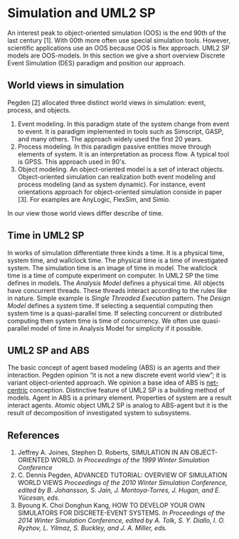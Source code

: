 # Simulation and UML2 SP

An interest peak to object-oriented simulation (OOS) is the end 90th of the last century [1]. 
With 00th more often use special simulation tools. However, scientific applications use an OOS because OOS is flex approach. 
UML2 SP models are OOS-models. In this section we give a short overview Discrete Event Simulation (DES) paradigm 
and position our approach.

## World views in simulation
Pegden [2] allocated three distinct world views in simulation: event, process, and objects.
1. Event modeling. In this paradigm state of the system change from event to event. It is paradigm implemented in tools such as Simscript, GASP, and many others. The approach widely used the first 20 years.
2. Process modeling. In this paradigm passive entities move through elements of system. It is an interpretation as process flow. A typical tool is GPSS. This approach used in 90's.
3. Object modeling. An object-oriented model is a set of interact objects. Object-oriented simulation can realization both event modeling and process modeling (and as system dynamic). For instance, event orientations approach for object-oriented simulation conside in paper [3].
For examples are AnyLogic, FlexSim, and Simio.

In our view those world views differ describe of time.

## Time in UML2 SP
In works of simulation differentiate three kinds a time. It is a physical time, system time, and wallclock time. 
The physical time is a time of investigated system. The simulation time is an image of time in model. 
The wallclock time is a time of compute experiment on computer. In UML2 SP the time defines in models.
The *Analysis Model* defines a physical time. All objects have concurrent threads. 
These threads interact according to the rules like in nature. Simple example is *Single Threaded Execution* pattern.
The *Design Model* defines a system time. If selecting a sequential computing then system time is a quasi-parallel time. If selecting concurrent or distributed computing then system time is time of concurrency.
We often use quasi-parallel model of time in Analysis Model for simplicity if it possible.

## UML2 SP and ABS
The basic concept of agent based modeling (ABS) is an agents and their interaction. Pegden opinion “it is not a new discrete event world view”; it is variant object-oriented approach. We opinion a base idea of ABS is [net-centric](https://en.wikipedia.org/wiki/Net-centric) conception.
Distinctive feature of UML2 SP is a building method of models. Agent in ABS is a primary element. 
Properties of system are a result interact agents. Atomic object UML2 SP is analog to ABS-agent 
but it is the result of decomposition of investigated system to subsystems.

## References
1. Jeffrey A. Joines, Stephen D. Roberts, SIMULATION IN AN OBJECT-ORIENTED WORLD. *In Proceedings of the 1999 Winter Simulation Conference* 
2. C. Dennis Pegden, ADVANCED TUTORIAL: OVERVIEW OF SIMULATION WORLD VIEWS *Proceedings of the 2010 Winter Simulation Conference, edited by B. Johansson, S. Jain, J. Montoya-Torres, J. Hugan, and E. Yücesan, eds.*
3. Byoung K. Choi Donghun Kang, HOW TO DEVELOP YOUR OWN SIMULATORS FOR DISCRETE-EVENT SYSTEMS. *In Proceedings of the 2014 Winter Simulation Conference, edited by A. Tolk, S. Y. Diallo, I. O. Ryzhov, L. Yilmaz, S. Buckley, and J. A. Miller, eds.*
